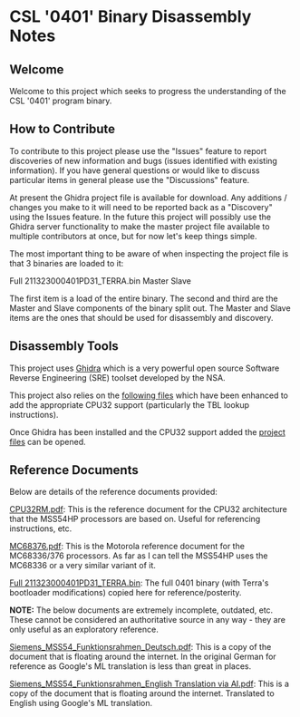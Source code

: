 CSL '0401' Binary Disassembly Notes
======
## Welcome
Welcome to this project which seeks to progress the understanding of the CSL '0401' program binary.

## How to Contribute
To contribute to this project please use the "Issues" feature to report discoveries of new information and bugs (issues identified with existing information). If you have general questions or would like to discuss particular items in general please use the "Discussions" feature.

At present the Ghidra project file is available for download. Any additions / changes you make to it will need to be reported back as a "Discovery" using the Issues feature. In the future this project will possibly use the Ghidra server functionality to make the master project file available to multiple contributors at once, but for now let's keep things simple.

The most important thing to be aware of when inspecting the project file is that 3 binaries are loaded to it:

Full 211323000401PD31_TERRA.bin
Master
Slave

The first item is a load of the entire binary. The second and third are the Master and Slave components of the binary split out. The Master and Slave items are the ones that should be used for disassembly and discovery.

## Disassembly Tools
This project uses [Ghidra](https://ghidra-sre.org) which is a very powerful open source Software Reverse Engineering (SRE) toolset developed by the NSA.
  
This project also relies on the [following files](https://github.com/NationalSecurityAgency/ghidra/commit/fafd1bb00aaca30ee546de0485896ba4de1bacab) which have been enhanced to add the appropriate CPU32 support (particularly the TBL lookup instructions).

Once Ghidra has been installed and the CPU32 support added the [project files](https://github.com/karter16/CSL_0401_Binary_Disassembly_Notes/blob/master/CSL_0401_Binary_Disassembly_2024_12_16.gar) can be opened.

## Reference Documents  
Below are details of the reference documents provided:

[CPU32RM.pdf](https://github.com/karter16/CSL_0401_Binary_Disassembly_Notes/blob/master/CPU32RM.pdf): This is the reference document for the CPU32 architecture that the MSS54HP processors are based on. Useful for referencing instructions, etc.
  
[MC68376.pdf](https://github.com/karter16/CSL_0401_Binary_Disassembly_Notes/blob/master/MC68376.pdf): This is the Motorola reference document for the MC68336/376 processors. As far as I can tell the MSS54HP uses the MC68336 or a very similar variant of it.
  
[Full 211323000401PD31_TERRA.bin](https://github.com/karter16/CSL_0401_Binary_Disassembly_Notes/blob/master/Full%20211323000401PD31_TERRA.bin): The full 0401 binary (with Terra's bootloader modifications) copied here for reference/posterity.
  
**NOTE:** The below documents are extremely incomplete, outdated, etc. These cannot be considered an authoritative source in any way - they are only useful as an exploratory reference.
  
[Siemens_MSS54_Funktionsrahmen_Deutsch.pdf](https://github.com/karter16/CSL_0401_Binary_Disassembly_Notes/blob/master/Siemens_MSS54_Funktionsrahmen_Deutsch.pdf): This is a copy of the document that is floating around the internet. In the original German for reference as Google's ML translation is less than great in places.
  
[Siemens_MSS54_Funktionsrahmen_English Translation via AI.pdf](https://github.com/karter16/CSL_0401_Binary_Disassembly_Notes/blob/master/Siemens_MSS54_Funktionsrahmen_English%20Translation%20via%20AI.pdf): This is a copy of the document that is floating around the internet. Translated to English using Google's ML translation.
